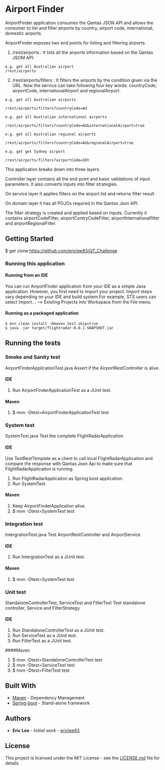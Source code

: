 # Airport Finder

AirportFinder application consumes the Qantas JSON API and allows the consumer to list and filter airports
by country, airport code, international, domestic airports.

AirportFinder exposes two end points for listing and filtering airports.

1. /rest/airports : It lists all the airports information based on the Qantas JSOM API.

```
e.g. get all Australian airport
/rest/airports
```

2. /rest/airports/filters : It filters the airports by the condition given via the URL. Now the service can take following four key words: countryCode, airportCode, internationalAirport and regionalAirport.


```
e.g. get all Australian airports

/rest/airports/filters?countryCode=AU
```
```
e.g. get all Australian international airports

/rest/airports/filters?countryCode=AU&internationalAirport=true
```
```
e.g. get all Australian regional airports

/rest/airports/filters?countryCode=AU&regionalAirport=true
```
```
e.g. get get Sydney airport

/rest/airports/filters?airportCode=SDY
```

This application breaks down into three layers. 

Controller layer contains all the end point and basic validations of input parameters. It also converts inputs into filter strategies. 

On service layer it applies filters on the airport list and returns filter result. 

On domain layer it has all POJOs required in the Qantas Json API.

The filter strategy is created and applied based on inputs. Currently it contains airportCodeFilter, airportContryCodeFilter, airportInternationalfilter and airportRegionalFilter. 

## Getting Started

$ get clone https://github.com/ericlee83/QT_Challenge


### Running this application

#### Running from an IDE

You can run AirportFinder application from your IDE as a simple Java application. However, you first need to import your project. Import steps vary depending on your IDE and build system.For example, STS users can select Import… --> Existing Projects into Workspace from the File menu.

#### Running as a packaged application

```
$ mvn clean install -Dmaven.test.skip=true
$ java -jar target/flightradar-0.0.1-SNAPSHOT.jar
```

## Running the tests

### Smoke and Sanity test

AirportFinderApplicationTest.java
Assert if the AirportRestController is alive.
#### IDE
1. Run AirportFinderApplicationTest as a JUnit test.

#### Maven
1. $ mvn -Dtest=AirportFinderApplicationTest test

### System test
SystemTest.java
Test the complete FlightRadarApplication.
#### IDE
Use TestRestTemplate as a client to call local FlightRadarApplicaiton and compare the response with Qantas Json Api to make sure that FilghtRadarApplicaiton is running.
1. Run FilghtRadarApplicaiton as Spring boot application.
2. Run SystemTest.

#### Maven
1. Keep AirportFinderApplicaiton alive.
2. $ mvn -Dtest=SystemTest test

### Integration test
IntergrationTest.java
Test AirportRestController and AirportService
#### IDE
1. Run IntergrationTest as a JUnit test.

#### Maven
1. $ mvn -Dtest=SystemTest test

### Unit test
StandaloneControllerTest, ServiceTest and FilterTest
Test standalone controller, Service and FilterStrategy
#### IDE
1. Run StandaloneControllerTest as a JUnit test.
2. Run ServiceTest as a JUnit test.
3. Run FilterTest as a JUnit test.

####Maven
1. $ mvn -Dtest=StandaloneControllerTest test
2. $ mvn -Dtest=ServiceTest test
3. $ mvn -Dtest=FilterTest test


## Built With

* [Maven](https://maven.apache.org/) - Dependency Management
* [Spring-boot](https://spring.io/projects/spring-boot) - Stand-alone framework
 
## Authors

* **Eric Lee** - *Initial work* - [ericlee83](https://github.com/ericlee83)

## License

This project is licensed under the MIT License - see the [LICENSE.md](LICENSE.md) file for details

